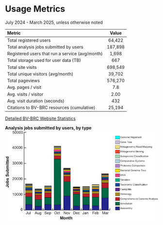 # Usage Metrics
July 2024 - March 2025, unless otherwise noted

| Metric                                          | Value    |
| :---------------------------------------------  | :------: |
| Total registered users                          | 64,422   |
| Total analysis jobs submitted by users          |	187,898  |
| Registered users that run a service (avg/month) | 1,698    |
| Total storage used for user data (TB)           | 667      |
| Total site visits                               | 698,549  |
| Total unique visitors (avg/month)               | 39,702   |
| Total pageviews                                 | 576,270  |                      
| Avg. pages / visit                              | 7.8      |
| Avg. visits / visitor                           | 2.00     |
| Avg. visit duration (seconds)                   | 432      |
| Citations to BV-BRC resources (cumulative)      | 25,194   |


[Detailed BV-BRC Website Statistics](https://status.patricbrc.org/webstats/cgi-bin/awstats.pl?month=05&year=2025&output=main&config=bv-brc.org&framename=index)  

**Analysis jobs submitted by users, by type**
![Submitted Jobs](./images/jobs_jul_2024_mar_2025.png "Submitted jobs")

